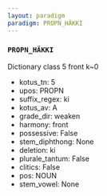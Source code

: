 ```yaml
---
layout: paradigm
paradigm: PROPN_HÄKKI
---
```

### ` PROPN_HÄKKI `

Dictionary class 5 front k~0
* kotus_tn: 5
* upos: PROPN
* suffix_regex: ki
* kotus_av: A
* grade_dir: weaken
* harmony: front
* possessive: False
* stem_diphthong: None
* deletion: ki
* plurale_tantum: False
* clitics: False
* pos: NOUN
* stem_vowel: None
